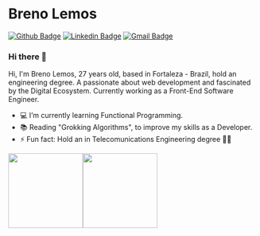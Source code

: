 # Breno Lemos

[![Github Badge](https://img.shields.io/badge/-Github-000?style=flat-square&logo=Github&logoColor=white&link=https://github.com/brennolemos)](https://github.com/brennolemos)
[![Linkedin Badge](https://img.shields.io/badge/-LinkedIn-blue?style=flat-square&logo=Linkedin&logoColor=white&link=https://www.linkedin.com/in/brenolemos/)](https://www.linkedin.com/in/brenolemos/)
[![Gmail Badge](https://img.shields.io/badge/-Gmail-c14438?style=flat-square&logo=Gmail&logoColor=white&link=mailto:brenomiros@gmail.com)](mailto:brenomiros@gmail.com)

### Hi there 👋

Hi, I'm Breno Lemos, 27 years old, based in Fortaleza - Brazil, hold an engineering degree. A passionate about web development and fascinated by the Digital Ecosystem. Currently working as a Front-End Software Engineer.

- 💻 I’m currently learning Functional Programming.
- 📚 Reading "Grokking Algorithms", to improve my skills as a Developer.
- ⚡ Fun fact: Hold an in Telecomunications Engineering degree 👨‍🎓

<div style="display: flex;">
  <img height="150em" src="https://github-readme-stats.vercel.app/api?username=brennolemos&theme=dracula&show_icons=true"/>
  <img height="150em" src="https://github-readme-stats.vercel.app/api/top-langs/?username=brennolemos&layout=compact&theme=dracula"/>
</div>
